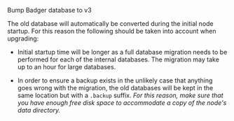 Bump Badger database to v3

The old database will automatically be converted during the initial node
startup. For this reason the following should be taken into account when
upgrading:

- Initial startup time will be longer as a full database migration needs to
  be performed for each of the internal databases. The migration may take up
  to an hour for large databases.

- In order to ensure a backup exists in the unlikely case that anything goes
  wrong with the migration, the old databases will be kept in the same
  location but with a `.backup` suffix. *For this reason, make sure that you
  have enough free disk space to accommodate a copy of the node's data
  directory.*
